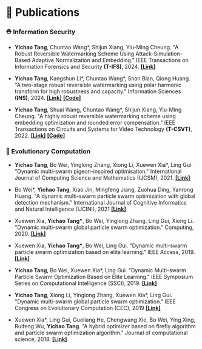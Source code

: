# 📝 Publications

### ⛑ Information Security

- **Yichao Tang**, Chuntao Wang*, Shijun Xiang, Yiu-Ming Cheung. "A Robust Reversible Watermarking Scheme Using Attack-Simulation-Based Adaptive Normalization and Embedding." IEEE Transactions on Information Forensics and Security **(T-IFS)**, 2024. [**[Link]**](https://ieeexplore.ieee.org/document/10458701)

- **Yichao Tang**, Kangshun Li\*, Chuntao Wang\*, Shan Bian, Qiong Huang. "A two-stage robust reversible watermarking using polar harmonic transform for high robustness and capacity." Information Sciences **(INS)**, 2024. [**[Link]**](https://www.sciencedirect.com/science/article/abs/pii/S0020025523013713) [**[Code]**](https://github.com/yichao-tang/PHT-RRW)

- **Yichao Tang**, Shuai Wang, Chuntao Wang*, Shijun Xiang, Yiu-Ming Cheung. "A highly robust reversible watermarking scheme using embedding optimization and rounded error compensation." IEEE Transactions on Circuits and Systems for Video Technology **(T-CSVT)**, 2022. [**[Link]**](https://ieeexplore.ieee.org/document/9928284/) [**[Code]**](https://github.com/yichao-tang/PZMs-RRW)

### 🧮 Evolutionary Computation

- **Yichao Tang**, Bo Wei, Yinglong Zhang, Xiong Li, Xuewen Xia*, Ling Gui. "Dynamic multi-swarm pigeon-inspired optimisation." International Journal of Computing Science and Mathematics (IJCSM), 2021. [**[Link]**](https://www.inderscienceonline.com/doi/abs/10.1504/IJCSM.2021.116762)

- Bo Wei*, **Yichao Tang**, Xiao Jin, Mingfeng Jiang, Zuohua Ding, Yanrong Huang. "A dynamic multi-swarm particle swarm optimization with global detection mechanism." International Journal of Cognitive Informatics and Natural Intelligence (IJCINI), 2021 [**[Link]**](https://www.igi-global.com/article/a-dynamic-multi-swarm-particle-swarm-optimization-with-global-detection-mechanism/294566)

- Xuewen Xia, **Yichao Tang\***, Bo Wei, Yinglong Zhang, Ling Gui, Xiong Li. "Dynamic multi-swarm global particle swarm optimization." Computing, 2020. [**[Link]**](https://link.springer.com/article/10.1007/s00607-019-00782-9)

- Xuewen Xia, **Yichao Tang\***, Bo Wei, Ling Gui. "Dynamic multi-swarm particle swarm optimization based on elite learning." IEEE Access, 2019. [**[Link]**](https://ieeexplore.ieee.org/abstract/document/8936982)

- **Yichao Tang**, Bo Wei, Xuewen Xia*, Ling Gui. "Dynamic Multi-swarm Particle Swarm Optimization Based on Elite Learning." IEEE Symposium Series on Computational Intelligence (SSCI), 2019. [**[Link]**](https://ieeexplore.ieee.org/abstract/document/9002680)

- **Yichao Tang**, Xiong Li, Yinglong Zhang, Xuewen Xia*, Ling Gui. "Dynamic multi-swarm global particle swarm optimization." IEEE Congress on Evolutionary Computation (CEC), 2019 [**[Link]**](https://ieeexplore.ieee.org/abstract/document/8790324)

- Xuewen Xia*, Ling Gui, Guoliang He, Chengwang Xie, Bo Wei, Ying Xing, Ruifeng Wu, **Yichao Tang**. "A hybrid optimizer based on firefly algorithm and particle swarm optimization algorithm." Journal of computational science, 2018. [**[Link]**](https://www.sciencedirect.com/science/article/abs/pii/S1877750317303538)
